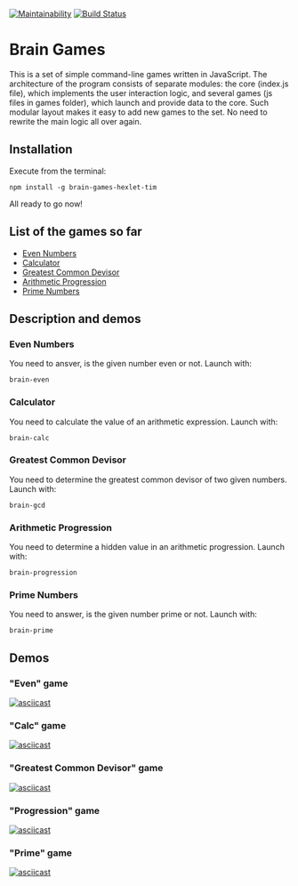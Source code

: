 [![Maintainability](https://api.codeclimate.com/v1/badges/84c3686447fd92abbccd/maintainability)](https://codeclimate.com/github/lastpatrol/project-lvl1-s462/maintainability)
[![Build Status](https://travis-ci.org/lastpatrol/project-lvl1-s462.svg?branch=master)](https://travis-ci.org/lastpatrol/project-lvl1-s462)

# Brain Games
This is a set of simple command-line games written in JavaScript. The architecture of the program consists of separate modules: the core (index.js file), which implements the user interaction logic, and several games (js files in games folder), which launch and provide data to the core. Such modular layout makes it easy to add new games to the set. No need to rewrite the main logic all over again. 


## Installation
Execute from the terminal:  
```
npm install -g brain-games-hexlet-tim
```  
All ready to go now!  

## List of the games so far
- [Even Numbers](#even)
- [Calculator](#calculator)
- [Greatest Common Devisor](#greatest)
- [Arithmetic Progression](#arithmetic)
- [Prime Numbers](#prime)

## Description and demos
### Even Numbers  
You need to ansver, is the given number even or not. Launch with:   
```
brain-even
```

### Calculator  
You need to calculate the value of an arithmetic expression. Launch with:   
```
brain-calc
```


### Greatest Common Devisor  
You need to determine the greatest common devisor of two given numbers. Launch with:  
```
brain-gcd
```  


### Arithmetic Progression  
You need to determine a hidden value in an arithmetic progression. Launch with:  
```
brain-progression
```  


### Prime Numbers  
You need to answer, is the given number prime or not. Launch with:
```
brain-prime
```  


## Demos
### "Even" game
[![asciicast](https://asciinema.org/a/OY9JtvoMmajV6GaoLN7WJk1Or.svg)](https://asciinema.org/a/OY9JtvoMmajV6GaoLN7WJk1Or)

### "Calc" game
[![asciicast](https://asciinema.org/a/6njnDT94AFqnqpI7NQnsNWhLF.svg)](https://asciinema.org/a/6njnDT94AFqnqpI7NQnsNWhLF)

### "Greatest Common Devisor" game
[![asciicast](https://asciinema.org/a/KAAOhKMrrAIYKT9B5QypigFxb.svg)](https://asciinema.org/a/KAAOhKMrrAIYKT9B5QypigFxb)

### "Progression" game
[![asciicast](https://asciinema.org/a/NhA6m0VK7tQPXLCLWyubBVEXh.svg)](https://asciinema.org/a/NhA6m0VK7tQPXLCLWyubBVEXh)

### "Prime" game
[![asciicast](https://asciinema.org/a/wKI0sCHhfrzr6a7Zey0otbzwN.svg)](https://asciinema.org/a/wKI0sCHhfrzr6a7Zey0otbzwN)
